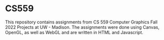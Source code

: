 # CS559
This repository contains assignments from CS 559 Computer Graphics Fall 2022 Projects at UW - Madison.
The assignments were done using Canvas, OpenGL, as well as WebGL and are written in HTML and Javascript.
